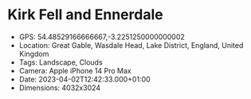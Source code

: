 # Kirk Fell and Ennerdale

- GPS: 54.48529166666667,-3.2251250000000002
- Location: Great Gable, Wasdale Head, Lake District, England, United Kingdom
- Tags: Landscape, Clouds
- Camera: Apple iPhone 14 Pro Max
- Date: 2023-04-02T12:42:33.000+01:00
- Dimensions: 4032x3024
